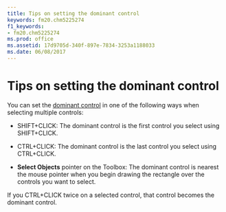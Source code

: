 ```yaml
---
title: Tips on setting the dominant control
keywords: fm20.chm5225274
f1_keywords:
- fm20.chm5225274
ms.prod: office
ms.assetid: 17d9705d-340f-897e-7834-3253a1188033
ms.date: 06/08/2017
---
```



# Tips on setting the dominant control

You can set the [dominant control](../../Glossary/glossary-vba.md) in one of the following ways when selecting multiple controls:



- SHIFT+CLICK: The dominant control is the first control you select using SHIFT+CLICK.
    
- CTRL+CLICK: The dominant control is the last control you select using CTRL+CLICK.
    
-  **Select Objects** pointer on the Toolbox: The dominant control is nearest the mouse pointer when you begin drawing the rectangle over the controls you want to select.
    

If you CTRL+CLICK twice on a selected control, that control becomes the dominant control.

